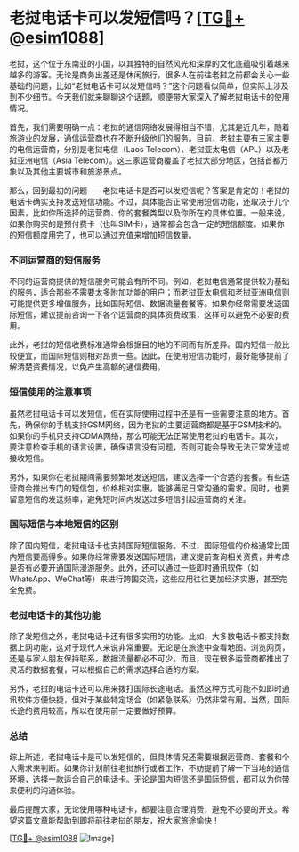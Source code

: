 # 老挝电话卡可以发短信吗？[[TG💪+ @esim1088](https://t.me/s/esim1088)]

老挝，这个位于东南亚的小国，以其独特的自然风光和深厚的文化底蕴吸引着越来越多的游客。无论是商务出差还是休闲旅行，很多人在前往老挝之前都会关心一些基础的问题，比如“老挝电话卡可以发短信吗？”这个问题看似简单，但实际上涉及到不少细节。今天我们就来聊聊这个话题，顺便带大家深入了解老挝电话卡的使用情况。

首先，我们需要明确一点：老挝的通信网络发展得相当不错，尤其是近几年，随着旅游业的发展，通信运营商也在不断升级他们的服务。目前，老挝主要有三家主要的电信运营商，分别是老挝电信（Laos Telecom）、老挝亚太电信（APL）以及老挝亚洲电信（Asia Telecom）。这三家运营商覆盖了老挝大部分地区，包括首都万象以及其他主要城市和旅游景点。

那么，回到最初的问题——老挝电话卡是否可以发短信呢？答案是肯定的！老挝的电话卡确实支持发送短信功能。不过，具体能否正常使用短信功能，还取决于几个因素，比如你所选择的运营商、你的套餐类型以及你所在的具体位置。一般来说，如果你购买的是预付费卡（也叫SIM卡），通常都会包含一定的短信额度。如果你的短信额度用完了，也可以通过充值来增加短信数量。

### 不同运营商的短信服务

不同的运营商提供的短信服务可能会有所不同。例如，老挝电信通常提供较为基础的服务，适合那些不需要太多附加功能的用户；而老挝亚太电信和老挝亚洲电信则可能提供更多增值服务，比如国际短信、数据流量套餐等。如果你经常需要发送国际短信，建议提前咨询一下各个运营商的具体资费政策，这样可以避免不必要的费用。

此外，老挝的短信收费标准通常会根据目的地的不同而有所差异。国内短信一般比较便宜，而国际短信则相对昂贵一些。因此，在使用短信功能时，最好能够提前了解清楚资费情况，以免产生高额的通信费用。

### 短信使用的注意事项

虽然老挝电话卡可以发短信，但在实际使用过程中还是有一些需要注意的地方。首先，确保你的手机支持GSM网络，因为老挝的主要运营商都是基于GSM技术的。如果你的手机只支持CDMA网络，那么可能无法正常使用老挝的电话卡。其次，要注意检查手机的语言设置，确保语言没有问题，否则可能会导致无法正常发送或接收短信。

另外，如果你在老挝期间需要频繁地发送短信，建议选择一个合适的套餐。有些运营商会推出专门的短信包，价格相对实惠，能够满足日常沟通的需求。同时，也要留意短信的发送频率，避免短时间内发送过多短信引起运营商的关注。

### 国际短信与本地短信的区别

除了国内短信，老挝电话卡也支持国际短信服务。不过，国际短信的价格通常比国内短信要高得多。如果你经常需要发送国际短信，建议提前查询相关资费，并考虑是否有必要开通国际漫游服务。此外，还可以通过一些即时通讯软件（如WhatsApp、WeChat等）来进行跨国交流，这些应用往往更加经济实惠，甚至完全免费。

### 老挝电话卡的其他功能

除了发短信之外，老挝电话卡还有很多实用的功能。比如，大多数电话卡都支持数据上网功能，这对于现代人来说非常重要。无论是在旅途中查看地图、浏览网页，还是与家人朋友保持联系，数据流量都必不可少。而且，现在很多运营商都推出了灵活的数据套餐，可以根据自己的需求选择合适的方案。

另外，老挝的电话卡还可以用来拨打国际长途电话。虽然这种方式可能不如即时通讯软件方便快捷，但对于某些特定场合（如紧急联系）仍然非常有用。当然，国际长途的费用较高，所以在使用前一定要做好预算。

### 总结

综上所述，老挝电话卡是可以发短信的，但具体情况还需要根据运营商、套餐和个人需求来判断。如果你计划前往老挝旅行或者工作，不妨提前了解一下当地的通信环境，选择一款适合自己的电话卡。无论是国内短信还是国际短信，都可以为你带来便利的沟通体验。

最后提醒大家，无论使用哪种电话卡，都要注意合理消费，避免不必要的开支。希望这篇文章能帮助到即将前往老挝的朋友，祝大家旅途愉快！

[[TG💪+ @esim1088](https://t.me/s/esim1088) ![Image](https://i.postimg.cc/4NQfJmqS/Snipaste-2025-05-13-00-14-12.png)]